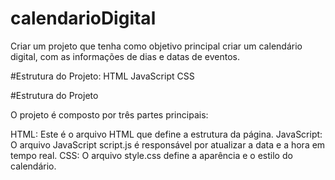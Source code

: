# calendarioDigital
Criar um projeto que tenha como objetivo principal criar um calendário digital, com as informações de dias
e datas de eventos.

#Estrutura do Projeto:
HTML
JavaScript
CSS

#Estrutura do Projeto

O projeto é composto por três partes principais:

HTML: Este é o arquivo HTML que define a estrutura da página.
JavaScript: O arquivo JavaScript script.js é responsável por atualizar a data e a hora em tempo real.
CSS: O arquivo style.css define a aparência e o estilo do calendário.
